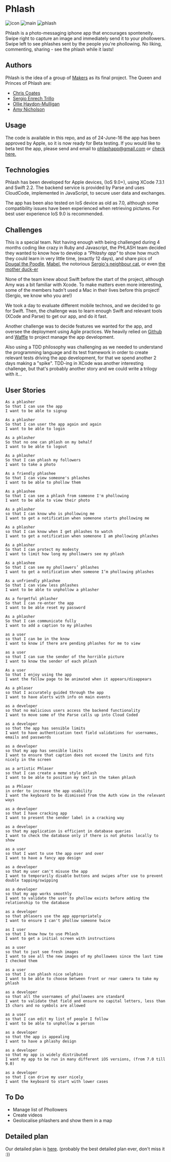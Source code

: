 # Phlash
![icon](http://i.imgur.com/XCR468v.png) ![main](http://i.imgur.com/4AyMZ4o.png) ![phlash](http://i.imgur.com/3P3he6l.png)

Phlash is a photo-messaging iphone app that encourages sponteneity. Swipe right to capture an image and immediately send it to your phollowers. Swipe left to see phlashes sent by the people you're phollowing. No liking, commenting, sharing - see the phlash while it lasts!

## Authors

Phlash is the idea of a group of [Makers](http://www.makersacademy.com/) as its final project.  The Queen and Princes of Phlash are:

 * [Chris Coates](https://github.com/chriselevate)
 * [Sergio Enrech Trillo](https://github.com/tigretoncio)
 * [Ollie Haydon-Mulligan](https://github.com/ollieh-m)
 * [Amy Nicholson](https://github.com/missamynicholson)

## Usage
 
 The code is available in this repo, and as of 24-June-16 the app has been approved by Apple, so it is now ready for Beta testing.  If you would like to beta test the app, please send and email to phlashapp@gmail.com or [check here.](https://phlash.herokuapp.com/)
 
## Technologies
 
Phlash has been developed for Apple devices, (IoS 9.0+), using XCode 7.3.1 and Swift 2.2. The backend service is provided by Parse and uses CloudCode, implemented in JavaScript, to secure user data and exchanges.  
 
The app has been also tested on IoS device as old as 7.0, although some compatibility issues have been experienced when retrieving pictures.  For best user experience IoS 9.0 is recommended.

## Challenges

This is a special team.  Not having enough with being challenged during 4 months coding like crazy in Ruby and Javascript, the PHLASH team decided they wanted to know how to develop a *"Phlashy app"* to show how much they could learn in very little time, (exactly 12 days), and share pics of [Dougal the Poodle](http://i.imgur.com/0pCDeFB.png?1), [Mabel](http://i.imgur.com/ZI8mXE7.jpg), the notorious [Sergio's neighbour cat](http://i.imgur.com/e6TL1Sr.png), or even [the mother duck-er](http://i.imgur.com/aTSMhz9.png)
 
None of the team knew about Swift before the start of the project, although Amy was a bit familiar with Xcode.  To make matters even more interesting, some of the members hadn't used a Mac in their lives before this project! (Sergio, we know who you are!)
 
We took a day to evaluate different mobile technos, and we decided to go for Swift.  Then, the challenge was to learn enough Swift and relevant tools (XCode and Parse) to get our app, and do it fast. 

Another challenge was to decide features we wanted for the app, and oversee the deployment using Agile practices.  We heavily relied on [Github](https://github.com) and [Waffle](https://waffle.io) to project manage the app development. 
 
Also using a TDD philosophy was challenging as we needed to understand the programming language and its test framework in order to create relevant tests driving the app development, for that we spend another 2 days making a "spike".  TDD-ing in XCode was another interesting challenge, but that's probably another story and we could write a trilogy with it...

## User Stories
```
As a phlasher
So that I can use the app
I want to be able to signup
```
```
As a phlasher
So that I can user the app again and again
I want to be able to login
```
```
As a phlasher
So that no one can phlash on my behalf
I want to be able to logout
```
```
As a phlasher
So that I can phlash my followers
I want to take a photo
```
```
As a friendly phlashee
So that I can view someone's phlashes
I want to be able to phollow them
```
```
As a phlashee
So that I can see a phlash from someone I'm phollowing
I want to be able to view their photo
```
```
As a phlasher
so that I can know who is phollowing me
I want to get a notification when somenone starts phollowing me
```
```
As a phlasher
so that I can know when I get phlashes to watch
I want to get a notification when somenone I am phollowing phlashes
```
```
As a phlasher
So that I can protect my modesty
I want to limit how long my phollowers see my phlash
```
```
As a phlashee
So that I can see my phollowers’ phlashes
I want to get a notification when someone I’m phollowing phlashes
```
```
As a unfriendly phlashee
So that I can view less phlashes
I want to be able to unphollow a phlasher
```
```
As a forgetful phlasher
So that I can re-enter the app
I want to be able reset my password
```
```
As a phlasher
So that I can communicate fully
I want to add a caption to my phlashes
```
```
as a user
so that I can be in the know
I want to know if there are pending phlashes for me to view
```
```
as a user
so that I can sue the sender of the horrible picture
I want to know the sender of each phlash
```
```
As a user
So that I enjoy using the app
I want the follow page to be animated when it appears/disappears
```
```
As a phlaser
so that I accurately guided through the app
I want to have alerts with info on main events
```
```
as a developer
so that no malicious users access the backend functionality
I want to move some of the Parse calls up into Cloud Coded
```
```
as a developer
so that the app has sensible limits
I want to have authentication text field validations for usernames, emails and passwords
```
```
as a developer
so that my app has sensible limits
I want to ensure that caption does not exceed the limits and fits nicely in the screen
```
```
as a artistic Phlaser
so that I can create a meme style phlash
I want to be able to position my text in the taken phlash
```
```
as a Phlaser
in order to increase the app usability
I want the keyboard to be dismissed from the Auth view in the relevant ways
```
```
as a developer
so that I have cracking app
I want to present the sender label in a cracking way
```
```
as a developer
so that my application is efficient in database queries
I want to check the database only if there is not photos locally to show
```
```
as a user
so that I want to use the app over and over
I want to have a fancy app design
```
```
as a developer
so that my user can't misuse the app
I want to temporarily disable buttons and swipes after use to prevent double tapping/swipping
```
```
as a developer
so that my app works smoothly
I want to validate the user to phollow exists before adding the relationship to the database
```
```  
as a developer
so that phlasers use the app appropriately
I want to ensure I can't phollow someone twice
```  
```
as I user
so that I know how to use Phlash
I want to get a initial screen with instructions
```
```
as a user
so that to just see fresh images
I want to see all the new images of my phollowees since the last time I checked them
```  
```
as a user
so that I can phlash nice selphies
I want to be able to choose between front or rear camera to take my phlash
```  
```
as a developer
so that all the usernames of phollowees are standard
I want to validate that field and ensure no capital letters, less than 15 chars and no symbols are allowed
```  
```
as a user
so that I can edit my list of people I follow
I want to be able to unphollow a person
```  
```
as a developer
so that the app is appealing
I want to have a phlashy design
```  
```
as a developer
so that my app is widely distributed
I want my app to be run in many different iOS versions, (from 7.0 till 9.0)
```
```
as a developer
so that I can drive my user nicely
I want the keyboard to start with lower cases
```

## To Do
- Manage list of Phollowers
- Create videos
- Geolocalise phlashers and show them in a map

## Detailed plan
Our detailed plan is [here](https://www.youtube.com/watch?v=LfmrHTdXgK4). 
(probably the best detailed plan ever, don't miss it :))
